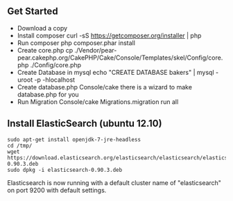 Get Started
-----------

* Download a copy
* Install composer
    curl -sS https://getcomposer.org/installer | php
* Run composer
    php composer.phar install
* Create core.php
    cp ./Vendor/pear-pear.cakephp.org/CakePHP/Cake/Console/Templates/skel/Config/core.php ./Config/core.php
* Create Database in mysql
    echo "CREATE DATABASE bakers" | mysql -uroot -p -hlocalhost
* Create database.php
    Console/cake
there is a wizard to make database.php for you
* Run Migration
    Console/cake Migrations.migration run all

Install ElasticSearch (ubuntu 12.10)
------------------------------------

    sudo apt-get install openjdk-7-jre-headless
    cd /tmp/
    wget https://download.elasticsearch.org/elasticsearch/elasticsearch/elasticsearch-0.90.3.deb
    sudo dpkg -i elasticsearch-0.90.3.deb

Elasticsearch is now running with a default cluster name of "elasticsearch" on port 9200 with default settings.
